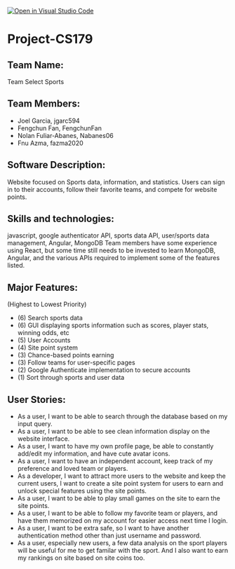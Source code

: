 [![Open in Visual Studio Code](https://classroom.github.com/assets/open-in-vscode-718a45dd9cf7e7f842a935f5ebbe5719a5e09af4491e668f4dbf3b35d5cca122.svg)](https://classroom.github.com/online_ide?assignment_repo_id=11509566&assignment_repo_type=AssignmentRepo)
# Project-CS179
## Team Name: 
Team Select Sports

## Team Members:
- Joel Garcia, jgarc594
- Fengchun Fan, FengchunFan
- Nolan Fuliar-Abanes, Nabanes06
- Fnu Azma, fazma2020

## Software Description: 
Website focused on Sports data, information, and statistics. Users can sign in to their accounts, follow their favorite teams, and compete for website points.

## Skills and technologies: 
javascript, google authenticator API, sports data API, user/sports data management, Angular, MongoDB
Team members have some experience using React, but some time still needs to be invested to learn MongoDB, Angular, and the various APIs required to implement some of the features listed.

## Major Features:
(Highest to Lowest Priority)
- (6) Search sports data
- (6) GUI displaying sports information such as scores, player stats, winning odds, etc
- (5) User Accounts
- (4) Site point system
- (3) Chance-based points earning
- (3) Follow teams for user-specific pages
- (2) Google Authenticate implementation to secure accounts
- (1) Sort through sports and user data

## User Stories:
- As a user, I want to be able to search through the database based on my input query.
- As a user, I want to be able to see clean information display on the website interface.
- As a user, I want to have my own profile page, be able to constantly add/edit my information, and have cute avatar icons.
- As a user, I want to have an independent account, keep track of my preference and loved team or players.
- As a developer, I want to attract more users to the website and keep the current users, I want to create a site point system for users to earn and unlock special features using the site points.
- As a user, I want to be able to play small games on the site to earn the site points.
- As a user, I want to be able to follow my favorite team or players, and have them memorized on my account for easier access next time I login.
- As a user, I want to be extra safe, so I want to have another authentication method other than just username and password.
- As a user, especially new users, a few data analysis on the sport players will be useful for me to get familar with the sport. And I also want to earn my rankings on site based on site coins too.

